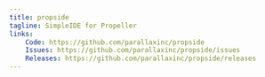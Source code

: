 ```yaml
---
title: propside
tagline: SimpleIDE for Propeller
links:
    Code: https://github.com/parallaxinc/propside
    Issues: https://github.com/parallaxinc/propside/issues
    Releases: https://github.com/parallaxinc/propside/releases
---
```

